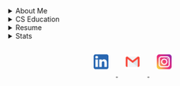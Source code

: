 
<details>
<summary>About Me</summary>
Im a self-taught software engineer very interested in topics like file and string parsing, algorithms, and various systems programming concepts. I mainly use C as a programming language but I use Bash and Python for scripting and automating things too. And lately, I’ve also been using some Java.  
<br>
<br>
For the last decade or so, I’ve been working as a carpenter. I’m mainly did full home remodels and house flips with a partner. After a while I realized it wasn’t a great fit for me long term, I decided to get into programming since I’ve always been interested in computers and taking them apart. Surprisingly, the problem solving aspect of programming isn’t all that different from carpentry.  
<br>
<br>
I first started learning by waking up early to code a couple hours before work. Eventually, I needed to go all in. Now I mainly spend my days programming and picking up a bit of carpentry work on the side occasionally.  
<br>
<br>
My goal is to find a job as an entry level software engineer where I can work with a team, learn from them, solve interesting problems, and provide some value to the team and company. Ideally, the job would be more on the side of systems programming since that’s where my interest lies and most of my experience is but I’m open to anything. 
</details>

<details>
<summary>CS Education</summary>

- **First Step Coding** - [website](https://www.firststepcoding.com)   
Course  
April 2017, Cambridge, MA
    - Intro to programming course using JavaScript
    - Covered basic fundamentals such as data types, arrays, loops, functions, etc...

- **Harvard's CS50** - [repo](https://github.com/breakthatbass/cs50) / [website](https://cs50.harvard.edu/college/2019/fall/)  
Winter 2019/2020, Online
    - Free online intro to computer science course
    - Covers basics of C, arrays, algorithms, data structures, Python, SQL, and web programming.

- **C Programming Language** (k&r) - [repo](https://github.com/breakthatbass/c_programming_language) / [wiki](https://en.wikipedia.org/wiki/The_C_Programming_Language)  
Spring/Summer 2020, Textbook
    - Classic book that covers the entirety of the C lannguage by Brian Kernighan and Dennis Ritchie
    - Goes into detail on some commonly used data strcutures and algorithms as well as low-level programming concepts such as pointers, memory, and system calls.

- **Operating Systems: Thee Easy Pieces** - [repo](https://github.com/breakthatbass/OStep) / [website](https://pages.cs.wisc.edu/~remzi/OSTEP/)  
Winter 2020/2021, Textbook
    - Authored by Remzi Arpaci-Dusseau of University of Wisconsin.
    - Covers many OS topics like how an OS schedules a CPU, manages memory,and stores files persistently.
    - Also gets deep into C code on common systems programming concepts such as threads & locks, forking processes, pipes, memory management, and much more.

- **Algorithms** - [repo](https://github.com/breakthatbass/algorithms) / [website](https://algs4.cs.princeton.edu/home/)  
Spring/Summer 2021, Textbook
    - Authored by Robert Sedgewick of Princeton University
    - Covers data structures, sorting and searching algorithms, graphs, string processing algorithms, as well as scientific analysis of algorithms.
    - *In progress...*


</details>

<details>
<summary>Resume</summary>

### **Skills:**
C, Python, Java, Bash, Vim, VS Code, Git, debugging, profiling.

### **Projects/Work:**
Look below for pinned projects.

### **Work Experience:**
#### **Contractor (carpentry) - self-employed<br>2012 - current**
- Implement creative solutions to problems within a specific context.
- Create plans for projects based on input from customers and/or other contractors.
- Communicate with customers and other contractors about solutions and plans.

#### **Paraprofessional - Manchester Memorial High School<br>2016-2017 school year**  
- Aid teachers & multiple students achieve IEP goals in the special education department.
- Tutor in math.

### **Education:**
**Southern New Hampshire University**  
B.A History  
Graduated spring 2016

</details>

<details>
<summary>Stats</summary>

![GitHub stats](https://github-readme-stats.vercel.app/api?username=breakthatbass&hide&theme=nord)

</details>

<p align="center">
    <a href="https://www.linkedin.com/in/taylorgamache/" target="_blank" alt="LinkedIn">
    <img src="assets/linkedin.png" style="width:30px; padding:15px">
    </a>
    <a href="https://www.linkedin.com/in/taylorgamache/" target="_blank" alt="LinkedIn">
    <img src="assets/email.png" style="width:30px; padding:15px">
    </a>
    <a href="https://www.linkedin.com/in/taylorgamache/" target="_blank" alt="LinkedIn">
    <img src="assets/instagram.png" style="width:30px; padding:15px">
    </a>
</p>


<!--
### **Contact:**
**LinkedIn:** https://www.linkedin.com/in/taylorgamache/  
**Email:** gamache.taylor@gmail.com  
**instagram:** https://www.instagram.com/breakthatbass/

#
![Top Langs](https://github-readme-stats.vercel.app/api/top-langs/?username=breakthatbass&exclude_repo=cs50,breakthatbass.github.io&theme=nord&layout=compact)
-->

